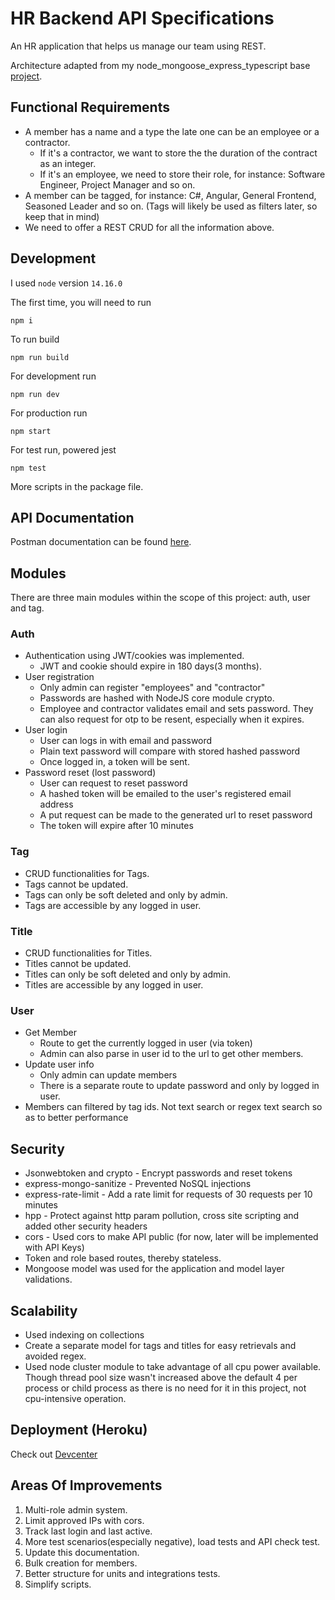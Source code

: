 # HR Backend API Specifications

An HR application that helps us manage our team using REST.

Architecture adapted from my node_mongoose_express_typescript base [project](https://github.com/georgeijidola/node_mongoose_express_typescript).

## Functional Requirements

- A member has a name and a type the late one can be an employee or a contractor.
  - If it's a contractor, we want to store the the duration of the contract as an integer.
  - If it's an employee, we need to store their role, for instance: Software Engineer, Project Manager and so on.
- A member can be tagged, for instance: C#, Angular, General Frontend, Seasoned Leader and so on. (Tags will likely be used as filters later, so keep that in mind)
- We need to offer a REST CRUD for all the information above.

## Development

I used `node` version `14.16.0`

The first time, you will need to run

```
npm i
```

To run build

```
npm run build
```

For development run

```
npm run dev
```

For production run

```
npm start
```

For test run, powered jest

```
npm test
```

More scripts in the package file.

## API Documentation

Postman documentation can be found [here](https://documenter.getpostman.com/view/4872797/TzeaimAa).

## Modules

There are three main modules within the scope of this project: auth, user and tag.

### Auth

- Authentication using JWT/cookies was implemented.
  - JWT and cookie should expire in 180 days(3 months).
- User registration
  - Only admin can register "employees" and "contractor"
  - Passwords are hashed with NodeJS core module crypto.
  - Employee and contractor validates email and sets password. They can also request for otp to be resent, especially when it expires.
- User login
  - User can logs in with email and password
  - Plain text password will compare with stored hashed password
  - Once logged in, a token will be sent.
- Password reset (lost password)
  - User can request to reset password
  - A hashed token will be emailed to the user's registered email address
  - A put request can be made to the generated url to reset password
  - The token will expire after 10 minutes

### Tag

- CRUD functionalities for Tags.
- Tags cannot be updated.
- Tags can only be soft deleted and only by admin.
- Tags are accessible by any logged in user.

### Title

- CRUD functionalities for Titles.
- Titles cannot be updated.
- Titles can only be soft deleted and only by admin.
- Titles are accessible by any logged in user.

### User

- Get Member
  - Route to get the currently logged in user (via token)
  - Admin can also parse in user id to the url to get other members.
- Update user info
  - Only admin can update members
  - There is a separate route to update password and only by logged in user.
- Members can filtered by tag ids. Not text search or regex text search so as to better performance

## Security

- Jsonwebtoken and crypto - Encrypt passwords and reset tokens
- express-mongo-sanitize - Prevented NoSQL injections
- express-rate-limit - Add a rate limit for requests of 30 requests per 10 minutes
- hpp - Protect against http param pollution, cross site scripting and added other security headers
- cors - Used cors to make API public (for now, later will be implemented with API Keys)
- Token and role based routes, thereby stateless.
- Mongoose model was used for the application and model layer validations.

## Scalability

- Used indexing on collections
- Create a separate model for tags and titles for easy retrievals and avoided regex.
- Used node cluster module to take advantage of all cpu power available. Though thread pool size wasn't increased above the default 4 per process or child process as there is no need for it in this project, not cpu-intensive operation.

## Deployment (Heroku)

Check out [Devcenter](https://devcenter.heroku.com/articles/build-docker-images-heroku-yml#getting-started)

## Areas Of Improvements

1. Multi-role admin system.
2. Limit approved IPs with cors.
3. Track last login and last active.
4. More test scenarios(especially negative), load tests and API check test.
5. Update this documentation.
6. Bulk creation for members.
7. Better structure for units and integrations tests.
8. Simplify scripts.

